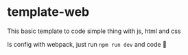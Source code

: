 # template-web

This basic template to code simple thing with js, html and css

Is config with webpack, just run `npm run dev` and code 🚀

